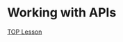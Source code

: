 # Working with APIs
[TOP Lesson](https://www.theodinproject.com/lessons/node-path-javascript-working-with-apis)
